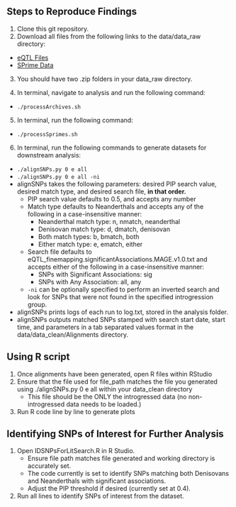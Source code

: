 ## Steps to Reproduce Findings

1. Clone this git repository. 
2. Download all files from the following links to the data/data_raw directory:
- [eQTL Files](https://www.dropbox.com/scl/fo/3filfi60qhxgokmjb6weq/AGLqwdegrXF5NUYqAl7EI6Q/QTL_results/eQTL_results/eQTL_finemapping_results?dl=0&rlkey=ihnv8hpbj1ilb96cxsm8fc42p&subfolder_nav_tracking=1)
- [SPrime Data](https://data.mendeley.com/datasets/y7hyt83vxr/1)

3. You should have two .zip folders in your data_raw directory.

4. In terminal, navigate to analysis and run the following command:
- `./processArchives.sh`

5. In terminal, run the following command:
- `./processSprimes.sh`

6. In terminal, run the following commands to generate datasets for downstream analysis:
- `./alignSNPs.py 0 e all`
- `./alignSNPs.py 0 e all -ni`
- alignSNPs takes the following parameters: desired PIP search value, desired match type, and desired search file, **in that order.**
    - PIP search value defaults to 0.5, and accepts any number
    - Match type defaults to Neanderthals and accepts any of the following in a case-insensitive manner:
        - Neanderthal match type: n, nmatch, neanderthal
        - Denisovan match type: d, dmatch, denisovan
        - Both match types: b, bmatch, both
        - Either match type: e, ematch, either
    - Search file defaults to eQTL_finemapping.significantAssociations.MAGE.v1.0.txt and accepts either of the following in a case-insensitive manner:
        - SNPs with Significant Associations: sig
        - SNPs with Any Association: all, any
    - `-ni` can be optionally specified to perform an inverted search and look for SNPs that were not found in the specified introgression group.
- alignSNPs prints logs of each run to log.txt, stored in the analysis folder.
- alignSNPs outputs matched SNPs stamped with search start date, start time, and parameters in a tab separated values format in the data/data_clean/Alignments directory.

## Using R script

1. Once alignments have been generated, open R files within RStudio
2. Ensure that the file used for file_path matches the file you generated using ./alignSNPs.py 0 e all within your data_clean directory
   - This file should be the ONLY the introgressed data (no non-introgressed data needs to be loaded.)
3. Run R code line by line to generate plots

## Identifying SNPs of Interest for Further Analysis

1. Open IDSNPsForLitSearch.R in R Studio.
    - Ensure file path matches file generated and working directory is accurately set. 
    - The code currently is set to identify SNPs matching both Denisovans and Neanderthals with significant associations. 
    - Adjust the PIP threshold if desired (currently set at 0.4). 
3. Run all lines to identify SNPs of interest from the dataset.
